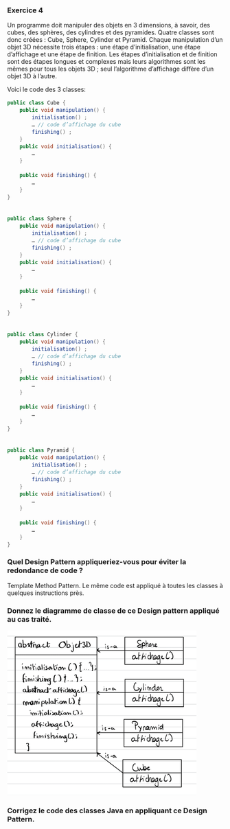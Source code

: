 ### Exercice 4

Un programme doit manipuler des objets en 3 dimensions, à savoir, des cubes,
des sphères, des cylindres et des pyramides. Quatre classes sont donc créées :
Cube, Sphere, Cylinder et Pyramid.
Chaque manipulation d’un objet 3D nécessite trois étapes : une étape
d’initialisation, une étape d’affichage et une étape de finition. Les étapes
d’initialisation et de finition sont des étapes longues et complexes mais leurs
algorithmes sont les mêmes pour tous les objets 3D ; seul l’algorithme
d’affichage diffère d’un objet 3D à l’autre.

Voici le code des 3 classes:

```java
public class Cube {
    public void manipulation() {
        initialisation() ;
        … // code d’affichage du cube
        finishing() ;
    }
    public void initialisation() {
        …
    }
    
    public void finishing() {
        …
    }
}


public class Sphere {
    public void manipulation() {
        initialisation() ;
        … // code d’affichage du cube
        finishing() ;
    }
    public void initialisation() {
        …
    }
    
    public void finishing() {
        …
    }
}


public class Cylinder {
    public void manipulation() {
        initialisation() ;
        … // code d’affichage du cube
        finishing() ;
    }
    public void initialisation() {
        …
    }
    
    public void finishing() {
        …
    }
}


public class Pyramid {
    public void manipulation() {
        initialisation() ;
        … // code d’affichage du cube
        finishing() ;
    }
    public void initialisation() {
        …
    }
    
    public void finishing() {
        …
    }
}
```

### Quel Design Pattern appliqueriez-vous pour éviter la redondance de code ?

Template Method Pattern. Le même code est appliqué à toutes les classes à quelques instructions près.

### Donnez le diagramme de classe de ce Design pattern appliqué au cas traité.

![TemplateMethodPattern.png](TemplateMethodPattern.png)
### Corrigez le code des classes Java en appliquant ce Design Pattern.
